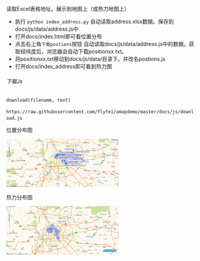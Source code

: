 读取Excel表格地址。展示到地图上（或热力地图上）

* 执行 `python index_address.py`
  自动读取address.xlsx数据。保存到docs/js/data/address.js中
* 打开docs/index.html即可看位置分布
* 点击右上角`下载postions`按钮
  自动读取docs/js/data/address.js中的数据。获取经纬度后，浏览器会自动下载positionxx.txt。
* 将positionxx.txt移动到docs/js/data/目录下。并改名postions.js
* 打开docs/index_address即可看到热力图



###### 下载Js

```
download(filename, text)
```

 `https://raw.githubusercontent.com/flyfei/amapdemo/master/docs/js/download.js`



位置分布图

<img src='https://raw.githubusercontent.com/flyfei/amapdemo/master/screenshot/address.png' width=300/>

热力分布图

<img src='https://raw.githubusercontent.com/flyfei/amapdemo/master/screenshot/reli.png' width=300/>